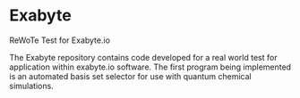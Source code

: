 # Exabyte
ReWoTe Test for Exabyte.io

The Exabyte repository contains code developed for a real world test for application within exabyte.io software. 
The first program being implemented is an automated basis set selector for use with quantum chemical simulations.

